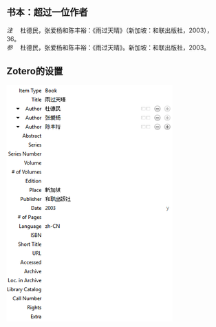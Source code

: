 ## 书本：超过一位作者
*注* 　杜德民，张爱杨和陈丰裕：《雨过天晴》（新加坡：和联出版社，2003），36。   
*参* 　杜德民，张爱杨和陈丰裕：《雨过天晴》。新加坡：和联出版社，2003。

## Zotero的设置
![书本：超过一位作者](images/BookMultipleAuthorsChinese.PNG)
